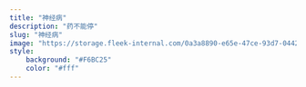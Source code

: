 ```yaml
---
title: "神经病"
description: "药不能停"
slug: "神经病"
image: "https://storage.fleek-internal.com/0a3a8890-e65e-47ce-93d7-0442b9209d38-bucket/blog/categories/humor.jpg"
style:
    background: "#F6BC25"
    color: "#fff"
---
```

